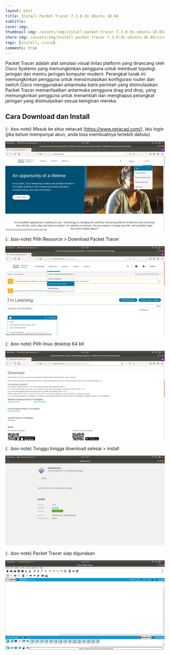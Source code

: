 ```yaml
---
layout: post
title: Install Packet Tracer 7.3.0 di Ubuntu 18.04
subtitle: 
cover-img: 
thumbnail-img: /assets/img/install-packet-tracer-7.3.0-di-ubuntu-18.04/cisco.png
share-img: /assets/img/install-packet-tracer-7.3.0-di-ubuntu-18.04/cisco.png
tags: [install, cisco]
comments: true
---
```


Packet Tracer adalah alat simulasi visual lintas platform yang dirancang oleh Cisco Systems yang memungkinkan pengguna untuk membuat topologi jaringan dan meniru jaringan komputer modern. Perangkat lunak ini memungkinkan pengguna untuk mensimulasikan konfigurasi router dan switch Cisco menggunakan antarmuka baris perintah yang disimulasikan. Packet Tracer memanfaatkan antarmuka pengguna drag and drop, yang memungkinkan pengguna untuk menambah dan menghapus perangkat jaringan yang disimulasikan sesuai keinginan mereka.

## Cara Download dan Install

{: .box-note}
Masuk ke situs netacad (https://www.netacad.com/), 
lalu login (jika belum mempunyai akun, anda bisa membuatnya terlebih dahulu)

![install-cisco-1](/assets/img/install-packet-tracer-7.3.0-di-ubuntu-18.04/install-cisco-1.png)

{: .box-note}
Pilih Resource > Download Packet Tracer

![install-cisco-2](/assets/img/install-packet-tracer-7.3.0-di-ubuntu-18.04/install-cisco-2.png)

{: .box-note}
Pilih linux desktop 64 bit

![install-cisco-3](/assets/img/install-packet-tracer-7.3.0-di-ubuntu-18.04/install-cisco-3.png)

{: .box-note}
Tunggu hingga download selesai > install

![install-cisco-4](/assets/img/install-packet-tracer-7.3.0-di-ubuntu-18.04/install-cisco-4.png)

{: .box-note}
Packet Tracer siap digunakan

![install-cisco-5](/assets/img/install-packet-tracer-7.3.0-di-ubuntu-18.04/install-cisco-5.png)
